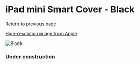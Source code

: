 # iPad mini Smart Cover - Black

[Return to previous page](/ipad_mini)

[High-resolution image from Apple](https://store.storeimages.cdn-apple.com/8756/as-images.apple.com/is/MF059?wid=4500&hei=4500&fmt=png)

<div style="width: 384px"><img src="/everypreview/MF059.png" alt="Black"></div>

### Under construction

